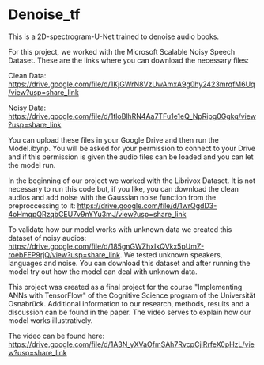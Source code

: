 # Denoise_tf

This is a 2D-spectrogram-U-Net trained to denoise audio books.

For this project, we worked with the Microsoft Scalable Noisy Speech Dataset. These are the links where you can download the necessary files:

Clean Data: https://drive.google.com/file/d/1KjGWrN8VzUwAmxA9g0hy2423mrqfM6Uq/view?usp=share_link

Noisy Data: https://drive.google.com/file/d/1tloBlhRN4Aa7TFu1e1eQ_NpRipg0Ggkq/view?usp=share_link

You can upload these files in your Google Drive and then run the Model.ibynp. You will be asked for your permission to connect to your Drive and if this permission is given the audio files can be loaded and you can let the model run.

In the beginning of our project we worked with the Librivox Dataset. It is not necessary to run this code but, if you like, you can download the clean audios and add noise with the Gaussian noise function from the preproccessing to it: https://drive.google.com/file/d/1wrQgdD3-4oHmqpQRzqbCEU7v9nYYu3mJ/view?usp=share_link

To validate how our model works with unknown data we created this dataset of noisy audios: https://drive.google.com/file/d/185gnGWZhxIkQVkx5pUmZ-roebFEP9rjQ/view?usp=share_link. We tested unknown speakers, languages and noise. You can download this dataset and after running the model try out how the model can deal with unknown data.




This project was created as a final project for the course "Implementing ANNs with TensorFlow" of the Cognitive Science program of the Universität Osnabrück.
Additional information to our research, methods, results and a discussion can be found in the paper. The video serves to explain how our model works illustratively.

The video can be found here: https://drive.google.com/file/d/1A3N_yXVaOfmSAh7RvcpCjlRrfeX0pHzL/view?usp=share_link
